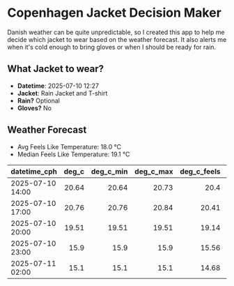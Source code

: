 
# Copenhagen Jacket Decision Maker

Danish weather can be quite unpredictable, so I created this app to help me decide which jacket to wear based on the weather forecast. 
It also alerts me when it's cold enough to bring gloves or when I should be ready for rain.

## What Jacket to wear?

- **Datetime**: 2025-07-10 12:27
- **Jacket**: Rain Jacket and T-shirt
- **Rain?** Optional
- **Gloves?** No

## Weather Forecast
- Avg Feels Like Temperature: 18.0 °C
- Median Feels Like Temperature: 19.1 °C

| datetime_cph     |   deg_c |   deg_c_min |   deg_c_max |   deg_c_feels | weather   | wind   | rain   |
|:-----------------|--------:|------------:|------------:|--------------:|:----------|:-------|:-------|
| 2025-07-10 14:00 |   20.64 |       20.64 |       20.73 |         20.4  | Rain      | Low    | Low    |
| 2025-07-10 17:00 |   20.76 |       20.76 |       20.84 |         20.41 | Clear     | Low    | None   |
| 2025-07-10 20:00 |   19.51 |       19.51 |       19.51 |         19.14 | Clouds    | Low    | None   |
| 2025-07-10 23:00 |   15.9  |       15.9  |       15.9  |         15.56 | Clear     | Low    | None   |
| 2025-07-11 02:00 |   15.1  |       15.1  |       15.1  |         14.68 | Clear     | Low    | None   |
        
